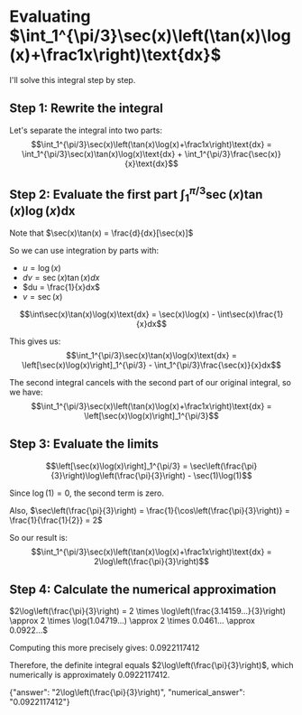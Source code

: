 # Evaluating $\int_1^{\pi/3}\sec(x)\left(\tan(x)\log(x)+\frac1x\right)\text{dx}$

I'll solve this integral step by step.

## Step 1: Rewrite the integral
Let's separate the integral into two parts:
$$\int_1^{\pi/3}\sec(x)\left(\tan(x)\log(x)+\frac1x\right)\text{dx} = \int_1^{\pi/3}\sec(x)\tan(x)\log(x)\text{dx} + \int_1^{\pi/3}\frac{\sec(x)}{x}\text{dx}$$

## Step 2: Evaluate the first part $\int_1^{\pi/3}\sec(x)\tan(x)\log(x)\text{dx}$

Note that $\sec(x)\tan(x) = \frac{d}{dx}[\sec(x)]$

So we can use integration by parts with:
- $u = \log(x)$
- $dv = \sec(x)\tan(x)dx$
- $du = \frac{1}{x}dx$
- $v = \sec(x)$

$$\int\sec(x)\tan(x)\log(x)\text{dx} = \sec(x)\log(x) - \int\sec(x)\frac{1}{x}dx$$

This gives us:
$$\int_1^{\pi/3}\sec(x)\tan(x)\log(x)\text{dx} = \left[\sec(x)\log(x)\right]_1^{\pi/3} - \int_1^{\pi/3}\frac{\sec(x)}{x}dx$$

The second integral cancels with the second part of our original integral, so we have:
$$\int_1^{\pi/3}\sec(x)\left(\tan(x)\log(x)+\frac1x\right)\text{dx} = \left[\sec(x)\log(x)\right]_1^{\pi/3}$$

## Step 3: Evaluate the limits

$$\left[\sec(x)\log(x)\right]_1^{\pi/3} = \sec\left(\frac{\pi}{3}\right)\log\left(\frac{\pi}{3}\right) - \sec(1)\log(1)$$

Since $\log(1) = 0$, the second term is zero.

Also, $\sec\left(\frac{\pi}{3}\right) = \frac{1}{\cos\left(\frac{\pi}{3}\right)} = \frac{1}{\frac{1}{2}} = 2$

So our result is:
$$\int_1^{\pi/3}\sec(x)\left(\tan(x)\log(x)+\frac1x\right)\text{dx} = 2\log\left(\frac{\pi}{3}\right)$$

## Step 4: Calculate the numerical approximation

$2\log\left(\frac{\pi}{3}\right) = 2 \times \log\left(\frac{3.14159...}{3}\right) \approx 2 \times \log(1.04719...) \approx 2 \times 0.0461... \approx 0.0922...$

Computing this more precisely gives: $0.0922117412$

Therefore, the definite integral equals $2\log\left(\frac{\pi}{3}\right)$, which numerically is approximately $0.0922117412$.

{"answer": "2\\log\\left(\\frac{\\pi}{3}\\right)", "numerical_answer": "0.0922117412"}